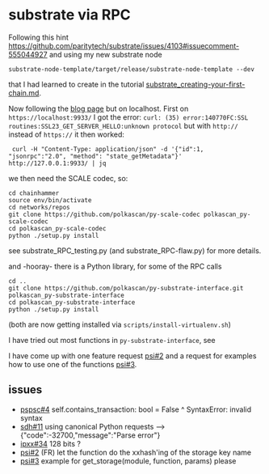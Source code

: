 # substrate via RPC 
Following this hint https://github.com/paritytech/substrate/issues/4103#issuecomment-555044927 and using my new substrate node

    substrate-node-template/target/release/substrate-node-template --dev

that I had learned to create in the tutorial [substrate_creating-your-first-chain.md](substrate_creating-your-first-chain.md).

Now following the [blog page](https://www.shawntabrizi.com/substrate/querying-substrate-storage-via-rpc/) but on localhost. First on `https://localhost:9933/` I got the error: `curl: (35) error:140770FC:SSL routines:SSL23_GET_SERVER_HELLO:unknown protocol` but with `http://` instead of `https://` it then worked:

     curl -H "Content-Type: application/json" -d '{"id":1, "jsonrpc":"2.0", "method": "state_getMetadata"}' http://127.0.0.1:9933/ | jq

we then need the SCALE codec, so:

    cd chainhammer
    source env/bin/activate
    cd networks/repos
    git clone https://github.com/polkascan/py-scale-codec polkascan_py-scale-codec
    cd polkascan_py-scale-codec
    python ./setup.py install

see substrate_RPC_testing.py (and substrate_RPC-flaw.py) for more details.

and -hooray- there is a Python library, for some of the RPC calls

    cd .. 
    git clone https://github.com/polkascan/py-substrate-interface.git polkascan_py-substrate-interface
    cd polkascan_py-substrate-interface 
    python ./setup.py install

(both are now getting installed via `scripts/install-virtualenv.sh`)

I have tried out most functions in `py-substrate-interface`, see  

I have come up with one feature request 
[psi#2](https://github.com/polkascan/py-substrate-interface/issues/2) 
and a request for examples how to use one of the functions 
[psi#3](https://github.com/polkascan/py-substrate-interface/issues/3).


## issues
* [pspsc#4](https://github.com/polkascan/py-scale-codec/issues/4) self.contains_transaction: bool = False ^ SyntaxError: invalid syntax
* [sdh#11](https://github.com/substrate-developer-hub/substrate-node-template/issues/11) using canonical Python requests --> {"code":-32700,"message":"Parse error"}
* [ipxx#34](https://github.com/ifduyue/python-xxhash/issues/34) 128 bits ?
* [psi#2](https://github.com/polkascan/py-substrate-interface/issues/2) (FR) let the function do the xxhash'ing of the storage key name
* [psi#3](https://github.com/polkascan/py-substrate-interface/issues/3) example for get_storage(module, function, params) please

